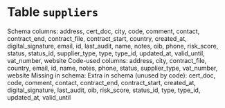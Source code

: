 ﻿# Table `suppliers`
Schema columns: address, cert_doc, city, code, comment, contact, contract_end, contract_file, contract_start, country, created_at, digital_signature, email, id, last_audit, name, notes, oib, phone, risk_score, status, status_id, supplier_type, type, type_id, updated_at, valid_until, vat_number, website
Code-used columns: address, city, contract_file, country, email, id, name, notes, phone, status, supplier_type, vat_number, website
Missing in schema: 
Extra in schema (unused by code): cert_doc, code, comment, contact, contract_end, contract_start, created_at, digital_signature, last_audit, oib, risk_score, status_id, type, type_id, updated_at, valid_until
